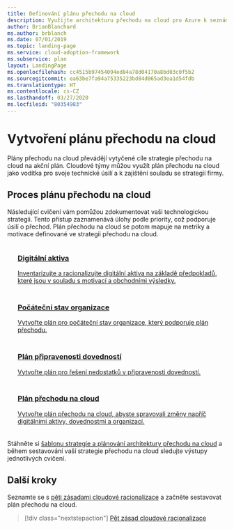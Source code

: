 ```yaml
---
title: Definování plánu přechodu na cloud
description: Využijte architekturu přechodu na cloud pro Azure k seznámení s tím, jak vést technické úsilí pomocí definovaného plánu přechodu na cloud.
author: BrianBlanchard
ms.author: brblanch
ms.date: 07/01/2019
ms.topic: landing-page
ms.service: cloud-adoption-framework
ms.subservice: plan
layout: LandingPage
ms.openlocfilehash: cc4515b97454094ed84a78d04170a8bd03c0f5b2
ms.sourcegitcommit: ea63be7fa94a75335223bd84d065ad3ea1d54fdb
ms.translationtype: HT
ms.contentlocale: cs-CZ
ms.lasthandoff: 03/27/2020
ms.locfileid: "80354983"
---
```

<!-- markdownlint-disable MD026 -->

# <a name="develop-a-cloud-adoption-plan"></a>Vytvoření plánu přechodu na cloud

Plány přechodu na cloud převádějí vytyčené cíle strategie přechodu na cloud na akční plán. Cloudové týmy můžou využít plán přechodu na cloud jako vodítka pro svoje technické úsilí a k zajištění souladu se strategií firmy.

## <a name="cloud-adoption-plan-process"></a>Proces plánu přechodu na cloud

Následující cvičení vám pomůžou zdokumentovat vaši technologickou strategii. Tento přístup zaznamenává úlohy podle priority, což podporuje úsilí o přechod. Plán přechodu na cloud se potom mapuje na metriky a motivace definované ve strategii přechodu na cloud.

<!-- markdownlint-disable MD033 -->

<ul class="panelContent cardsF">
    <li style="display: flex; flex-direction: column;">
        <a href="../digital-estate/rationalize.md">
            <div class="cardSize">
                <div class="cardPadding" style="padding-bottom:10px;">
                    <div class="card" style="padding-bottom:10px;">
                        <div class="cardImageOuter">
                            <div class="cardImage">
                                <img alt="" src="../_images/icons/1.png" data-linktype="external">
                            </div>
                        </div>
                        <div class="cardText" style="padding-left:0px;">
                            <h3>Digitální aktiva</h3>
Inventarizujte a racionalizujte digitální aktiva na základě předpokladů, které jsou v souladu s motivací a obchodními výsledky.
                        </div>
                    </div>
                </div>
            </div>
        </a>
    </li>
    <li style="display: flex; flex-direction: column;">
        <a href="./initial-org-alignment.md">
            <div class="cardSize">
                <div class="cardPadding" style="padding-bottom:10px;">
                    <div class="card" style="padding-bottom:10px;">
                        <div class="cardImageOuter">
                            <div class="cardImage">
                                <img alt="" src="../_images/icons/2.png" data-linktype="external">
                            </div>
                        </div>
                        <div class="cardText" style="padding-left:0px;">
                            <h3>Počáteční stav organizace</h3>
Vytvořte plán pro počáteční stav organizace, který podporuje plán přechodu.
                        </div>
                    </div>
                </div>
            </div>
        </a>
    </li>
    <li style="display: flex; flex-direction: column;">
        <a href="./adapt-roles-skills-processes.md">
            <div class="cardSize">
                <div class="cardPadding" style="padding-bottom:10px;">
                    <div class="card" style="padding-bottom:10px;">
                        <div class="cardImageOuter">
                            <div class="cardImage">
                                <img alt="" src="../_images/icons/3.png" data-linktype="external">
                            </div>
                        </div>
                        <div class="cardText" style="padding-left:0px;">
                            <h3>Plán připravenosti dovedností</h3>
Vytvořte plán pro řešení nedostatků v připravenosti dovedností.
                        </div>
                    </div>
                </div>
            </div>
        </a>
    </li>
    <li style="display: flex; flex-direction: column;">
        <a href="./plan-intro.md">
            <div class="cardSize">
                <div class="cardPadding" style="padding-bottom:10px;">
                    <div class="card" style="padding-bottom:10px;">
                        <div class="cardImageOuter">
                            <div class="cardImage">
                                <img alt="" src="../_images/icons/4.png" data-linktype="external">
                            </div>
                        </div>
                        <div class="cardText" style="padding-left:0px;">
                            <h3>Plán přechodu na cloud</h3>
Vytvořte plán přechodu na cloud, abyste spravovali změny napříč digitálními aktivy, dovednostmi a organizací.
                        </div>
                    </div>
                </div>
            </div>
        </a>
    </li>
</ul>

Stáhněte si [šablonu strategie a plánování architektury přechodu na cloud](https://archcenter.blob.core.windows.net/cdn/fusion/readiness/Microsoft-Cloud-Adoption-Framework-Strategy-and-Plan-Template.docx) a během sestavování vaší strategie přechodu na cloud sledujte výstupy jednotlivých cvičení.

## <a name="next-steps"></a>Další kroky

Seznamte se s [pěti zásadami cloudové racionalizace](../digital-estate/5-rs-of-rationalization.md) a začněte sestavovat plán přechodu na cloud.

> [!div class="nextstepaction"]
> [Pět zásad cloudové racionalizace](../digital-estate/5-rs-of-rationalization.md)
